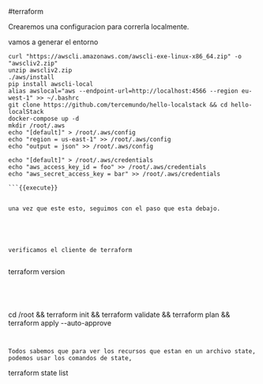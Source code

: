 #terraform

Crearemos una configuracion para correrla localmente.

vamos a generar el entorno

```
curl "https://awscli.amazonaws.com/awscli-exe-linux-x86_64.zip" -o "awscliv2.zip"
unzip awscliv2.zip
./aws/install
pip install awscli-local
alias awslocal="aws --endpoint-url=http://localhost:4566 --region eu-west-1" >> ~/.bashrc
git clone https://github.com/tercemundo/hello-localstack && cd hello-localStack
docker-compose up -d
mkdir /root/.aws
echo "[default]" > /root/.aws/config
echo "region = us-east-1" >> /root/.aws/config
echo "output = json" >> /root/.aws/config

echo "[default]" > /root/.aws/credentials
echo "aws_access_key_id = foo" >> /root/.aws/credentials
echo "aws_secret_access_key = bar" >> /root/.aws/credentials

```{{execute}}


una vez que este esto, seguimos con el paso que esta debajo.





verificamos el cliente de terraform


```
terraform version

```{{execute}}




```
cd /root && terraform init && terraform validate && terraform plan && terraform apply --auto-approve
```{{execute}}


Todos sabemos que para ver los recursos que estan en un archivo state, podemos usar los comandos de state, 

```
terraform state list
```{{execute}}


